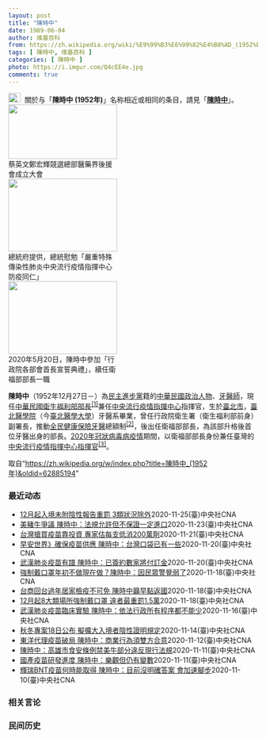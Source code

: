 ```yaml
---
layout: post
title: "陳時中"
date: 1989-06-04
author: 维基百科
from: https://zh.wikipedia.org/wiki/%E9%99%B3%E6%99%82%E4%B8%AD_(1952%E5%B9%B4)
tags: [ 陳時中, 维基百科 ]
categories: [ 陳時中 ]
photo: https://i.imgur.com/Q4cEE4e.jpg
comments: true
---
```

<div class="mw-parser-output"><div id="noteTA-54dafe5e" class="noteTA"><div class="noteTA-group"><div data-noteta-group-source="module" data-noteta-group="Medicine"></div></div></div>
<div role="note" class="hatnote navigation-not-searchable"><a href="/wiki/Wikipedia:%E6%B6%88%E6%AD%A7%E4%B9%89" title="Wikipedia:消歧义"><img alt="Disambig gray.svg" src="//upload.wikimedia.org/wikipedia/commons/thumb/5/5f/Disambig_gray.svg/25px-Disambig_gray.svg.png" decoding="async" width="25" height="19" srcset="//upload.wikimedia.org/wikipedia/commons/thumb/5/5f/Disambig_gray.svg/38px-Disambig_gray.svg.png 1.5x, //upload.wikimedia.org/wikipedia/commons/thumb/5/5f/Disambig_gray.svg/50px-Disambig_gray.svg.png 2x" data-file-width="220" data-file-height="168"></a>&nbsp;&nbsp;關於与「<b>陳時中 (1952年)</b>」名称相近或相同的条目，請見「<b><a href="/wiki/%E9%99%B3%E6%99%82%E4%B8%AD" class="mw-disambig" title="陳時中">陳時中</a></b>」。</div>

<div class="thumb tright"><div class="thumbinner" style="width:222px;"><a href="/wiki/File:%E9%84%AD%E5%AE%8F%E8%BC%9D%E8%88%87%E9%86%AB%E6%94%BF%E4%BA%BA%E5%A3%AB%E5%90%88%E7%85%A7.jpg" class="image"><img alt="" src="//upload.wikimedia.org/wikipedia/commons/thumb/e/e0/%E9%84%AD%E5%AE%8F%E8%BC%9D%E8%88%87%E9%86%AB%E6%94%BF%E4%BA%BA%E5%A3%AB%E5%90%88%E7%85%A7.jpg/220px-%E9%84%AD%E5%AE%8F%E8%BC%9D%E8%88%87%E9%86%AB%E6%94%BF%E4%BA%BA%E5%A3%AB%E5%90%88%E7%85%A7.jpg" decoding="async" width="220" height="110" class="thumbimage" srcset="//upload.wikimedia.org/wikipedia/commons/thumb/e/e0/%E9%84%AD%E5%AE%8F%E8%BC%9D%E8%88%87%E9%86%AB%E6%94%BF%E4%BA%BA%E5%A3%AB%E5%90%88%E7%85%A7.jpg/330px-%E9%84%AD%E5%AE%8F%E8%BC%9D%E8%88%87%E9%86%AB%E6%94%BF%E4%BA%BA%E5%A3%AB%E5%90%88%E7%85%A7.jpg 1.5x, //upload.wikimedia.org/wikipedia/commons/thumb/e/e0/%E9%84%AD%E5%AE%8F%E8%BC%9D%E8%88%87%E9%86%AB%E6%94%BF%E4%BA%BA%E5%A3%AB%E5%90%88%E7%85%A7.jpg/440px-%E9%84%AD%E5%AE%8F%E8%BC%9D%E8%88%87%E9%86%AB%E6%94%BF%E4%BA%BA%E5%A3%AB%E5%90%88%E7%85%A7.jpg 2x" data-file-width="4160" data-file-height="2080"></a>  <div class="thumbcaption"><div class="magnify"><a href="/wiki/File:%E9%84%AD%E5%AE%8F%E8%BC%9D%E8%88%87%E9%86%AB%E6%94%BF%E4%BA%BA%E5%A3%AB%E5%90%88%E7%85%A7.jpg" class="internal" title="放大"></a></div>蔡英文鄭宏輝競選總部醫藥界後援會成立大會</div></div></div>
<div class="thumb tright"><div class="thumbinner" style="width:222px;"><a href="/wiki/File:02.07_%E7%B8%BD%E7%B5%B1%E6%85%B0%E5%8B%89%E3%80%8C%E5%9A%B4%E9%87%8D%E7%89%B9%E6%AE%8A%E5%82%B3%E6%9F%93%E6%80%A7%E8%82%BA%E7%82%8E%E4%B8%AD%E5%A4%AE%E6%B5%81%E8%A1%8C%E7%96%AB%E6%83%85%E6%8C%87%E6%8F%AE%E4%B8%AD%E5%BF%83%E9%98%B2%E7%96%AB%E5%90%8C%E4%BB%81%E3%80%8D_(49500116692).jpg" class="image"><img alt="" src="//upload.wikimedia.org/wikipedia/commons/thumb/9/95/02.07_%E7%B8%BD%E7%B5%B1%E6%85%B0%E5%8B%89%E3%80%8C%E5%9A%B4%E9%87%8D%E7%89%B9%E6%AE%8A%E5%82%B3%E6%9F%93%E6%80%A7%E8%82%BA%E7%82%8E%E4%B8%AD%E5%A4%AE%E6%B5%81%E8%A1%8C%E7%96%AB%E6%83%85%E6%8C%87%E6%8F%AE%E4%B8%AD%E5%BF%83%E9%98%B2%E7%96%AB%E5%90%8C%E4%BB%81%E3%80%8D_%2849500116692%29.jpg/220px-02.07_%E7%B8%BD%E7%B5%B1%E6%85%B0%E5%8B%89%E3%80%8C%E5%9A%B4%E9%87%8D%E7%89%B9%E6%AE%8A%E5%82%B3%E6%9F%93%E6%80%A7%E8%82%BA%E7%82%8E%E4%B8%AD%E5%A4%AE%E6%B5%81%E8%A1%8C%E7%96%AB%E6%83%85%E6%8C%87%E6%8F%AE%E4%B8%AD%E5%BF%83%E9%98%B2%E7%96%AB%E5%90%8C%E4%BB%81%E3%80%8D_%2849500116692%29.jpg" decoding="async" width="220" height="147" class="thumbimage" srcset="//upload.wikimedia.org/wikipedia/commons/thumb/9/95/02.07_%E7%B8%BD%E7%B5%B1%E6%85%B0%E5%8B%89%E3%80%8C%E5%9A%B4%E9%87%8D%E7%89%B9%E6%AE%8A%E5%82%B3%E6%9F%93%E6%80%A7%E8%82%BA%E7%82%8E%E4%B8%AD%E5%A4%AE%E6%B5%81%E8%A1%8C%E7%96%AB%E6%83%85%E6%8C%87%E6%8F%AE%E4%B8%AD%E5%BF%83%E9%98%B2%E7%96%AB%E5%90%8C%E4%BB%81%E3%80%8D_%2849500116692%29.jpg/330px-02.07_%E7%B8%BD%E7%B5%B1%E6%85%B0%E5%8B%89%E3%80%8C%E5%9A%B4%E9%87%8D%E7%89%B9%E6%AE%8A%E5%82%B3%E6%9F%93%E6%80%A7%E8%82%BA%E7%82%8E%E4%B8%AD%E5%A4%AE%E6%B5%81%E8%A1%8C%E7%96%AB%E6%83%85%E6%8C%87%E6%8F%AE%E4%B8%AD%E5%BF%83%E9%98%B2%E7%96%AB%E5%90%8C%E4%BB%81%E3%80%8D_%2849500116692%29.jpg 1.5x, //upload.wikimedia.org/wikipedia/commons/thumb/9/95/02.07_%E7%B8%BD%E7%B5%B1%E6%85%B0%E5%8B%89%E3%80%8C%E5%9A%B4%E9%87%8D%E7%89%B9%E6%AE%8A%E5%82%B3%E6%9F%93%E6%80%A7%E8%82%BA%E7%82%8E%E4%B8%AD%E5%A4%AE%E6%B5%81%E8%A1%8C%E7%96%AB%E6%83%85%E6%8C%87%E6%8F%AE%E4%B8%AD%E5%BF%83%E9%98%B2%E7%96%AB%E5%90%8C%E4%BB%81%E3%80%8D_%2849500116692%29.jpg/440px-02.07_%E7%B8%BD%E7%B5%B1%E6%85%B0%E5%8B%89%E3%80%8C%E5%9A%B4%E9%87%8D%E7%89%B9%E6%AE%8A%E5%82%B3%E6%9F%93%E6%80%A7%E8%82%BA%E7%82%8E%E4%B8%AD%E5%A4%AE%E6%B5%81%E8%A1%8C%E7%96%AB%E6%83%85%E6%8C%87%E6%8F%AE%E4%B8%AD%E5%BF%83%E9%98%B2%E7%96%AB%E5%90%8C%E4%BB%81%E3%80%8D_%2849500116692%29.jpg 2x" data-file-width="2048" data-file-height="1365"></a>  <div class="thumbcaption"><div class="magnify"><a href="/wiki/File:02.07_%E7%B8%BD%E7%B5%B1%E6%85%B0%E5%8B%89%E3%80%8C%E5%9A%B4%E9%87%8D%E7%89%B9%E6%AE%8A%E5%82%B3%E6%9F%93%E6%80%A7%E8%82%BA%E7%82%8E%E4%B8%AD%E5%A4%AE%E6%B5%81%E8%A1%8C%E7%96%AB%E6%83%85%E6%8C%87%E6%8F%AE%E4%B8%AD%E5%BF%83%E9%98%B2%E7%96%AB%E5%90%8C%E4%BB%81%E3%80%8D_(49500116692).jpg" class="internal" title="放大"></a></div>總統府提供，總統慰勉「嚴重特殊傳染性肺炎中央流行疫情指揮中心防疫同仁」</div></div></div>
<div class="thumb tright"><div class="thumbinner" style="width:222px;"><a href="/wiki/File:05.20_%E7%B8%BD%E7%B5%B1%E4%B8%BB%E6%8C%81%E3%80%8C%E8%A1%8C%E6%94%BF%E9%99%A2%E5%89%AF%E9%99%A2%E9%95%B7%E6%9A%A8%E5%90%84%E9%83%A8%E6%9C%83%E9%A6%96%E9%95%B7%E5%AE%A3%E8%AA%93%E5%85%B8%E7%A6%AE%E3%80%8D-%E9%99%B3%E6%99%82%E4%B8%AD.jpg" class="image"><img alt="" src="//upload.wikimedia.org/wikipedia/commons/thumb/a/aa/05.20_%E7%B8%BD%E7%B5%B1%E4%B8%BB%E6%8C%81%E3%80%8C%E8%A1%8C%E6%94%BF%E9%99%A2%E5%89%AF%E9%99%A2%E9%95%B7%E6%9A%A8%E5%90%84%E9%83%A8%E6%9C%83%E9%A6%96%E9%95%B7%E5%AE%A3%E8%AA%93%E5%85%B8%E7%A6%AE%E3%80%8D-%E9%99%B3%E6%99%82%E4%B8%AD.jpg/220px-05.20_%E7%B8%BD%E7%B5%B1%E4%B8%BB%E6%8C%81%E3%80%8C%E8%A1%8C%E6%94%BF%E9%99%A2%E5%89%AF%E9%99%A2%E9%95%B7%E6%9A%A8%E5%90%84%E9%83%A8%E6%9C%83%E9%A6%96%E9%95%B7%E5%AE%A3%E8%AA%93%E5%85%B8%E7%A6%AE%E3%80%8D-%E9%99%B3%E6%99%82%E4%B8%AD.jpg" decoding="async" width="220" height="147" class="thumbimage" srcset="//upload.wikimedia.org/wikipedia/commons/thumb/a/aa/05.20_%E7%B8%BD%E7%B5%B1%E4%B8%BB%E6%8C%81%E3%80%8C%E8%A1%8C%E6%94%BF%E9%99%A2%E5%89%AF%E9%99%A2%E9%95%B7%E6%9A%A8%E5%90%84%E9%83%A8%E6%9C%83%E9%A6%96%E9%95%B7%E5%AE%A3%E8%AA%93%E5%85%B8%E7%A6%AE%E3%80%8D-%E9%99%B3%E6%99%82%E4%B8%AD.jpg/330px-05.20_%E7%B8%BD%E7%B5%B1%E4%B8%BB%E6%8C%81%E3%80%8C%E8%A1%8C%E6%94%BF%E9%99%A2%E5%89%AF%E9%99%A2%E9%95%B7%E6%9A%A8%E5%90%84%E9%83%A8%E6%9C%83%E9%A6%96%E9%95%B7%E5%AE%A3%E8%AA%93%E5%85%B8%E7%A6%AE%E3%80%8D-%E9%99%B3%E6%99%82%E4%B8%AD.jpg 1.5x, //upload.wikimedia.org/wikipedia/commons/thumb/a/aa/05.20_%E7%B8%BD%E7%B5%B1%E4%B8%BB%E6%8C%81%E3%80%8C%E8%A1%8C%E6%94%BF%E9%99%A2%E5%89%AF%E9%99%A2%E9%95%B7%E6%9A%A8%E5%90%84%E9%83%A8%E6%9C%83%E9%A6%96%E9%95%B7%E5%AE%A3%E8%AA%93%E5%85%B8%E7%A6%AE%E3%80%8D-%E9%99%B3%E6%99%82%E4%B8%AD.jpg/440px-05.20_%E7%B8%BD%E7%B5%B1%E4%B8%BB%E6%8C%81%E3%80%8C%E8%A1%8C%E6%94%BF%E9%99%A2%E5%89%AF%E9%99%A2%E9%95%B7%E6%9A%A8%E5%90%84%E9%83%A8%E6%9C%83%E9%A6%96%E9%95%B7%E5%AE%A3%E8%AA%93%E5%85%B8%E7%A6%AE%E3%80%8D-%E9%99%B3%E6%99%82%E4%B8%AD.jpg 2x" data-file-width="2508" data-file-height="1672"></a>  <div class="thumbcaption"><div class="magnify"><a href="/wiki/File:05.20_%E7%B8%BD%E7%B5%B1%E4%B8%BB%E6%8C%81%E3%80%8C%E8%A1%8C%E6%94%BF%E9%99%A2%E5%89%AF%E9%99%A2%E9%95%B7%E6%9A%A8%E5%90%84%E9%83%A8%E6%9C%83%E9%A6%96%E9%95%B7%E5%AE%A3%E8%AA%93%E5%85%B8%E7%A6%AE%E3%80%8D-%E9%99%B3%E6%99%82%E4%B8%AD.jpg" class="internal" title="放大"></a></div>2020年5月20日，陳時中參加「行政院各部會首長宣誓典禮」，續任衛福部部長一職</div></div></div>
<p><b>陳時中</b>（1952年12月27日<span class="useeditintro" title="Template:BLP editintro">－</span>）為<a href="/wiki/%E6%B0%91%E4%B8%BB%E9%80%B2%E6%AD%A5%E9%BB%A8" title="民主進步黨">民主進步黨</a>籍的<a href="/wiki/%E4%B8%AD%E8%8F%AF%E6%B0%91%E5%9C%8B" title="中華民國">中華民國</a><a href="/wiki/%E6%94%BF%E6%B2%BB%E4%BA%BA%E7%89%A9" title="政治人物">政治人物</a>、<a href="/wiki/%E7%89%99%E9%86%AB%E5%B8%AB" class="mw-redirect" title="牙醫師">牙醫師</a>，現任<a href="/wiki/%E4%B8%AD%E8%8F%AF%E6%B0%91%E5%9C%8B%E8%A1%9B%E7%94%9F%E7%A6%8F%E5%88%A9%E9%83%A8" title="中華民國衛生福利部">中華民國衛生福利部</a><a href="/wiki/%E9%83%A8%E9%95%B7" title="部長">部長</a><sup id="cite_ref-1" class="reference"><a href="#cite_note-1">[1]</a></sup>兼任<a href="/wiki/%E4%B8%AD%E5%A4%AE%E6%B5%81%E8%A1%8C%E7%96%AB%E6%83%85%E6%8C%87%E6%8F%AE%E4%B8%AD%E5%BF%83" class="mw-redirect" title="中央流行疫情指揮中心">中央流行疫情指揮中心</a>指揮官，生於<a href="/wiki/%E8%87%BA%E5%8C%97%E5%B8%82" title="臺北市">臺北市</a>，<a href="/wiki/%E8%87%BA%E5%8C%97%E9%86%AB%E5%AD%B8%E9%99%A2" class="mw-redirect" title="臺北醫學院">臺北醫學院</a>（今<a href="/wiki/%E8%87%BA%E5%8C%97%E9%86%AB%E5%AD%B8%E5%A4%A7%E5%AD%B8" title="臺北醫學大學">臺北醫學大學</a>）牙醫系畢業，曾任行政院衛生署（衛生福利部前身）副署長，推動<a href="/wiki/%E5%85%A8%E6%B0%91%E5%81%A5%E5%BA%B7%E4%BF%9D%E9%9A%AA" title="全民健康保險">全民健康保險</a><a href="/wiki/%E7%89%99%E9%86%AB" title="牙醫">牙醫</a>總額制<sup id="cite_ref-2" class="reference"><a href="#cite_note-2">[2]</a></sup>，後出任衛福部部長，為該部升格後首位牙醫出身的部長。<a href="/wiki/2019%E5%86%A0%E7%8B%80%E7%97%85%E6%AF%92%E7%97%85%E8%87%BA%E7%81%A3%E7%96%AB%E6%83%85" title="2019冠狀病毒病臺灣疫情">2020年冠狀病毒病疫情</a>期間，以衛福部部長身份兼任臺灣的<a href="/wiki/%E5%9C%8B%E5%AE%B6%E8%A1%9B%E7%94%9F%E6%8C%87%E6%8F%AE%E4%B8%AD%E5%BF%83%E4%B8%AD%E5%A4%AE%E6%B5%81%E8%A1%8C%E7%96%AB%E6%83%85%E6%8C%87%E6%8F%AE%E4%B8%AD%E5%BF%83" title="國家衛生指揮中心中央流行疫情指揮中心">中央流行疫情指揮中心</a><a href="/wiki/%E6%8C%87%E6%8F%AE%E5%AE%98" title="指揮官">指揮官</a><sup id="cite_ref-3" class="reference"><a href="#cite_note-3">[3]</a></sup>。
</p>
</div><noscript><img src="//zh.wikipedia.org/wiki/Special:CentralAutoLogin/start?type=1x1" alt="" title="" width="1" height="1" style="border: none; position: absolute;"></noscript>
<div class="printfooter">取自“<a dir="ltr" href="https://zh.wikipedia.org/w/index.php?title=陳時中_(1952年)&amp;oldid=62885194">https://zh.wikipedia.org/w/index.php?title=陳時中_(1952年)&amp;oldid=62885194</a>”</div><div id="recent-news"><h3>最近动态</h3><ul><li><a href="https://nodebe4.github.io/waimei/2020-11-25/12%E6%9C%88%E8%B5%B7%E5%85%A5%E5%A2%83%E6%9C%AA%E9%99%84%E9%99%B0%E6%80%A7%E5%A0%B1%E5%91%8A%E9%87%8D%E7%BD%B0-3%E9%A1%9E%E7%8B%80%E6%B3%81%E9%99%A4%E5%A4%96" title="12月起入境未附陰性報告重罰 3類狀況除外—— 12月起入境者須提供3日內檢驗陰性報告，指揮中心指揮官陳時中表示，屆時符合緊急協處、來自無法自費篩檢國家、經指揮中心同意者才可免附檢驗報告。（指揮...">12月起入境未附陰性報告重罰 3類狀況除外</a><time>2020-11-25</time><a class="tag">(臺)中央社CNA</a></li>
<li><a href="https://nodebe4.github.io/waimei/2020-11-23/%E7%BE%8E%E8%B1%AC%E7%89%9B%E7%88%AD%E8%AD%B0-%E9%99%B3%E6%99%82%E4%B8%AD-%E6%B3%95%E8%A6%8F%E5%85%81%E8%A8%B1%E4%BD%86%E4%B8%8D%E4%BF%9D%E8%AD%89%E4%B8%80%E5%AE%9A%E9%80%B2%E5%8F%A3" title="美豬牛爭議 陳時中：法規允許但不保證一定進口—— 政府是否在2021年元月進口含萊劑美豬、30月齡以上美牛前赴美查廠引發關注。衛福部長陳時中23日表示，法規准許進口不代表一定能夠進口，還要符合台...">美豬牛爭議 陳時中：法規允許但不保證一定進口</a><time>2020-11-23</time><a class="tag">(臺)中央社CNA</a></li>
<li><a href="https://nodebe4.github.io/waimei/2020-11-21/%E5%8F%B0%E7%81%A3%E6%90%B6%E8%B2%B7%E7%96%AB%E8%8B%97%E9%9D%A0%E6%8A%95%E8%B3%87-%E5%B0%88%E5%AE%B6%E4%BC%B0%E6%AF%8F%E6%94%AF%E4%BD%8E%E6%B6%88200%E8%90%AC%E5%8A%91" title="台灣搶買疫苗靠投資 專家估每支低消200萬劑—— 指揮中心指揮官陳時中20日透露口袋裡已有疫苗。指揮中心發言人莊人祥21日證實，台灣買疫苗靠投資，盼上市後優先購買；專家估每支疫苗低消至少200萬...">台灣搶買疫苗靠投資  專家估每支低消200萬劑</a><time>2020-11-21</time><a class="tag">(臺)中央社CNA</a></li>
<li><a href="https://nodebe4.github.io/waimei/2020-11-20/%E6%97%A9%E5%AE%89%E4%B8%96%E7%95%8C-%E7%A2%BA%E4%BF%9D%E7%96%AB%E8%8B%97%E4%BE%9B%E6%87%89-%E9%99%B3%E6%99%82%E4%B8%AD-%E5%8F%B0%E7%81%A3%E5%8F%A3%E8%A2%8B%E5%B7%B2%E6%9C%89%E4%B8%80%E4%BA%9B" title="早安世界》確保疫苗供應 陳時中：台灣口袋已有一些—— 國際間武漢肺炎疫苗臨床試驗捷報頻傳，指揮中心指揮官陳時中20日坦言已和數家疫苗廠簽約，近期將付訂金。（示意圖／圖取自Unsplash圖庫） ...">早安世界》確保疫苗供應 陳時中：台灣口袋已有一些</a><time>2020-11-20</time><a class="tag">(臺)中央社CNA</a></li>
<li><a href="https://nodebe4.github.io/waimei/2020-11-20/%E6%AD%A6%E6%BC%A2%E8%82%BA%E7%82%8E%E7%96%AB%E8%8B%97%E6%9C%89%E8%AD%9C-%E9%99%B3%E6%99%82%E4%B8%AD-%E5%B7%B2%E7%B0%BD%E7%B4%84%E6%95%B8%E5%AE%B6%E5%B0%87%E4%BB%98%E8%A8%82%E9%87%91" title="武漢肺炎疫苗有譜 陳時中：已簽約數家將付訂金—— 國際間武漢肺炎疫苗臨床試驗捷報頻傳，指揮中心指揮官陳時中20日坦言已和數家疫苗廠簽約，近期將付訂金。（示意圖／圖取自Unsplash圖庫） （中...">武漢肺炎疫苗有譜 陳時中：已簽約數家將付訂金</a><time>2020-11-20</time><a class="tag">(臺)中央社CNA</a></li>
<li><a href="https://nodebe4.github.io/waimei/2020-11-18/%E5%BC%B7%E5%88%B6%E6%88%B4%E5%8F%A3%E7%BD%A9%E5%B9%B4%E5%88%9D%E4%B8%8D%E5%81%9A%E7%8F%BE%E5%9C%A8%E5%81%9A-%E9%99%B3%E6%99%82%E4%B8%AD-%E5%9B%A0%E6%B0%91%E7%9C%BE%E8%AD%A6%E8%A6%BA%E5%BC%B1%E4%BA%86" title="強制戴口罩年初不做現在做？陳時中：因民眾警覺弱了—— 指揮中心指揮官陳時中19日說，年初疫情嚴峻，民眾戴口罩等防疫措施配合度高，如今警覺反而弱了，才實施強制措施。圖為民眾戴著口罩搭乘台北捷運。中...">強制戴口罩年初不做現在做？陳時中：因民眾警覺弱了</a><time>2020-11-18</time><a class="tag">(臺)中央社CNA</a></li>
<li><a href="https://nodebe4.github.io/waimei/2020-11-18/%E5%8F%B0%E5%95%86%E5%9B%9E%E5%8F%B0%E9%81%8E%E5%B9%B4%E5%B1%85%E5%AE%B6%E6%AA%A2%E7%96%AB%E4%B8%8D%E5%8F%AF%E5%85%8D-%E9%99%B3%E6%99%82%E4%B8%AD%E7%B1%B2%E6%97%A9%E9%BB%9E%E8%BF%94%E5%9C%8B" title="台商回台過年居家檢疫不可免 陳時中籲早點返國—— 新年將近，不少台商希望回台過節可縮短居家檢疫時間。指揮中心指揮官陳時中19日表示，居家檢疫時間不可減少，呼籲台商早點回國。圖為桃園國際機場202...">台商回台過年居家檢疫不可免 陳時中籲早點返國</a><time>2020-11-18</time><a class="tag">(臺)中央社CNA</a></li>
<li><a href="https://nodebe4.github.io/waimei/2020-11-18/12%E6%9C%88%E8%B5%B78%E5%A4%A7%E9%A1%9E%E5%A0%B4%E6%89%80%E5%BC%B7%E5%88%B6%E6%88%B4%E5%8F%A3%E7%BD%A9-%E9%81%95%E8%80%85%E6%9C%80%E9%87%8D%E7%BD%B01.5%E8%90%AC" title="12月起8大類場所強制戴口罩 違者最重罰1.5萬—— 中央流行疫情指揮中心指揮官陳時中說，自12月1日起，民眾進入「醫療照護、大眾運輸、生活消費、教育學習、觀展觀賽、休閒娛樂、宗教祭祀、洽公」等...">12月起8大類場所強制戴口罩 違者最重罰1.5萬</a><time>2020-11-18</time><a class="tag">(臺)中央社CNA</a></li>
<li><a href="https://nodebe4.github.io/waimei/2020-11-16/%E6%AD%A6%E6%BC%A2%E8%82%BA%E7%82%8E%E7%96%AB%E8%8B%97%E8%87%A8%E5%BA%8A%E5%AF%A6%E9%A9%97-%E9%99%B3%E6%99%82%E4%B8%AD-%E4%BE%9D%E6%B3%95%E8%A1%8C%E6%94%BF%E6%89%80%E6%9C%89%E7%A8%8B%E5%BA%8F%E9%83%BD%E4%B8%8D%E8%83%BD%E5%B0%91" title="武漢肺炎疫苗臨床實驗 陳時中：依法行政所有程序都不能少—— 衛福部長陳時中17日表示，武漢肺炎疫苗臨床實驗都非常嚴肅謹慎以對，依法行政，所有的程序都不能少。（示意圖／圖取自Pixabay圖庫） ...">武漢肺炎疫苗臨床實驗 陳時中：依法行政所有程序都不能少</a><time>2020-11-16</time><a class="tag">(臺)中央社CNA</a></li>
<li><a href="https://nodebe4.github.io/waimei/2020-11-14/%E7%A7%8B%E5%86%AC%E5%B0%88%E6%A1%8818%E6%97%A5%E5%85%AC%E5%B8%83-%E6%93%AC%E6%93%B4%E5%A4%A7%E5%85%A5%E5%A2%83%E8%80%85%E9%99%B0%E6%80%A7%E8%AD%89%E6%98%8E%E8%A6%8F%E5%AE%9A" title="秋冬專案18日公布 擬擴大入境者陰性證明規定—— 疫情指揮中心預計18日公布「秋冬專案」，強化防疫。指揮官陳時中14日表示，未來將考慮要求更多入境者提供陰性採檢證明。（中央社檔案照片） （中央社...">秋冬專案18日公布 擬擴大入境者陰性證明規定</a><time>2020-11-14</time><a class="tag">(臺)中央社CNA</a></li>
<li><a href="https://nodebe4.github.io/waimei/2020-11-12/%E6%9D%B1%E6%B4%8B%E4%BB%A3%E7%90%86%E7%96%AB%E8%8B%97%E7%A0%B4%E5%B1%80-%E9%99%B3%E6%99%82%E4%B8%AD-%E5%95%86%E6%A5%AD%E8%A1%8C%E7%82%BA%E9%A0%88%E9%9B%99%E6%96%B9%E5%90%88%E6%84%8F" title="東洋代理疫苗破局 陳時中：商業行為須雙方合意—— 台灣東洋代理武漢肺炎疫苗破局，董事長林全稱政府是在吃豆腐。衛福部長陳時中13日表示，疫苗的採購是商業行為，需要雙方合意。（示意圖／圖取自Pixa...">東洋代理疫苗破局 陳時中：商業行為須雙方合意</a><time>2020-11-12</time><a class="tag">(臺)中央社CNA</a></li>
<li><a href="https://nodebe4.github.io/waimei/2020-11-11/%E9%99%B3%E6%99%82%E4%B8%AD-%E9%AB%98%E9%9B%84%E5%B8%82%E9%A3%9F%E5%AE%89%E6%A2%9D%E4%BE%8B%E7%A6%81%E7%BE%8E%E7%89%9B%E9%83%A8%E5%88%86%E9%81%95%E5%8F%8D%E7%8F%BE%E8%A1%8C%E6%B3%95%E8%A6%8F" title="陳時中：高雄市食安條例禁美牛部分違反現行法規—— 高雄市議會明定高市轄內販售肉品及產製品不得檢出瘦肉精。衛福部長陳時中12日表示，自治條例若是美牛禁止萊劑就已違背現行法規。圖為民眾在賣場選購美牛...">陳時中：高雄市食安條例禁美牛部分違反現行法規</a><time>2020-11-11</time><a class="tag">(臺)中央社CNA</a></li>
<li><a href="https://nodebe4.github.io/waimei/2020-11-11/%E5%9C%8B%E7%94%A2%E7%96%AB%E8%8B%97%E7%A0%94%E7%99%BC%E9%80%B2%E5%BA%A6-%E9%99%B3%E6%99%82%E4%B8%AD-%E6%A8%82%E8%A7%80%E4%BD%86%E4%BB%8D%E6%9C%89%E8%AE%8A%E6%95%B8" title="國產疫苗研發進度 陳時中：樂觀但仍有變數—— 衛福部長陳時中12日表示，台灣的疫苗研發進度，目前資料看起來樂觀，但還要再確保疫苗的有效與安全性，仍有些變數。（示意圖／圖取自Unsplash圖庫）...">國產疫苗研發進度 陳時中：樂觀但仍有變數</a><time>2020-11-11</time><a class="tag">(臺)中央社CNA</a></li>
<li><a href="https://nodebe4.github.io/waimei/2020-11-10/%E8%BC%9D%E7%91%9EBNT%E7%96%AB%E8%8B%97%E4%BD%95%E6%99%82%E8%83%BD%E5%8F%96%E5%BE%97-%E9%99%B3%E6%99%82%E4%B8%AD-%E7%9B%AE%E5%89%8D%E6%B2%92%E6%98%8E%E7%A2%BA%E7%AD%94%E6%A1%88-%E6%9C%83%E5%8A%A0%E9%80%9F%E8%85%B3%E6%AD%A5" title="輝瑞BNT疫苗何時能取得 陳時中：目前沒明確答案 會加速腳步—— 衛福部長陳時中11日表示，目前沒有能確切取得輝瑞BNT疫苗的時間，但會加速腳步，至於能購買的數量多寡，台灣則都保留選擇權。（中央...">輝瑞BNT疫苗何時能取得 陳時中：目前沒明確答案 會加速腳步</a><time>2020-11-10</time><a class="tag">(臺)中央社CNA</a></li>
</ul></div><div id="open-opinion"><h3>相关言论</h3><ul></ul></div><div id="mjls-record"><h3>民间历史</h3><ul></ul></div>